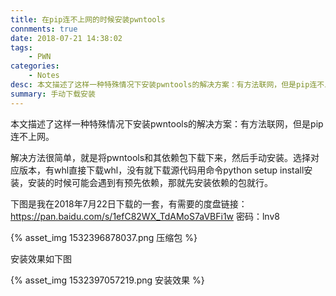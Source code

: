 ```yaml
---
title: 在pip连不上网的时候安装pwntools
connments: true
date: 2018-07-21 14:38:02
tags: 
	- PWN
categories: 
	- Notes
desc: 本文描述了这样一种特殊情况下安装pwntools的解决方案：有方法联网，但是pip连不上网。 
summary: 手动下载安装
---
```


本文描述了这样一种特殊情况下安装pwntools的解决方案：有方法联网，但是pip连不上网。 

<!--more-->

解决方法很简单，就是将pwntools和其依赖包下载下来，然后手动安装。选择对应版本，有whl直接下载whl，没有就下载源代码用命令python setup install安装，安装的时候可能会遇到有预先依赖，那就先安装依赖的包就行。 

下图是我在2018年7月22日下载的一套，有需要的度盘链接：https://pan.baidu.com/s/1efC82WX_TdAMoS7aVBFi1w 密码：lnv8

{% asset_img 1532396878037.png 压缩包 %}

安装效果如下图

{% asset_img 1532397057219.png 安装效果 %}